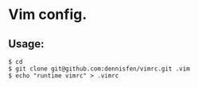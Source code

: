 Vim config.
===========
Usage:
------
```
$ cd  
$ git clone git@github.com:dennisfen/vimrc.git .vim  
$ echo "runtime vimrc" > .vimrc
```
